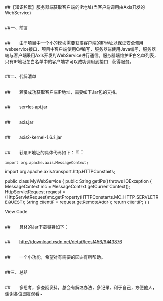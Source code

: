 ##【知识积累】服务器端获取客户端的IP地址(当客户端调用由Axis开发的WebService)

##
##一、前言


##
##　　由于项目中一个小的模块需要获取客户端的IP地址以保证安全调用webservice接口，项目中客户端使用C#编写，服务器端使用Java编写，服务器端与客户端采用Axis开发的WebService进行通信。服务器端维护IP白名单列表，只有IP地址在白名单中的客户端才可以成功调用到接口，获得服务。


##
##二、代码清单


##
##　　若要成功获取客户端IP地址，需要如下Jar包的支持。


##
##　　servlet-api.jar


##
##　　axis.jar


##
##　　axis2-kernel-1.6.2.jar


##
##　　获取IP地址的具体代码如下：
 ![Alt text](../md/img/ContractedBlock.gif) ![Alt text](../md/img/ExpandedBlockStart.gif)

	import org.apache.axis.MessageContext;
import org.apache.axis.transport.http.HTTPConstants;

public class MyWebService {
    public String getIPs() throws IOException {
        MessageContext mc = MessageContext.getCurrentContext();
        HttpServletRequest request = (HttpServletRequest)mc.getProperty(HTTPConstants.MC_HTTP_SERVLETREQUEST);
        String clientIP = request.getRemoteAddr();
        return clientIP;
    	}
	}

View Code


##
##　　具体的Jar下载链接如下：


##
##　　http://download.csdn.net/detail/leesf456/9443876


##
##　　一个小功能，希望对有需要的园友有所帮助。


##
##三、总结


##
##　　多思考，多查阅资料，总会有解决办法，多记录，利于自己，方便他人，谢谢各位园友观看~